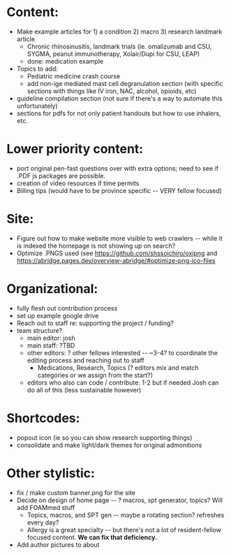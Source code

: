 # Content:

- Make example articles for 1) a condition 2) macro 3) research landmark article
  - Chronic rhinosinusitis, landmark trials (ie. omalizumab and CSU, SYGMA, peanut immunotherapy, Xolair/Dupi for CSU, LEAP)
  - done: medication example
- Topics to add:
  - Pediatric medicine crash course
  - add non-ige mediated mast cell degranulation section (with specific sections with things like IV iron, NAC, alcohol, opioids, etc)
- guideline compilation section (not sure if there's a way to automate this unfortunately)
- sections for pdfs for not only patient handouts but how to use inhalers, etc.

# Lower priority content:

- port original pen-fast questions over with extra options; need to see if .PDF js packages are possible.
- creation of video resources if time permits
- Billing tips (would have to be province specific -- VERY fellow focused)

# Site:

- Figure out how to make website more visible to web crawlers -- while it is indexed the homepage is not showing up on search?
- Optimize .PNGS used (see https://github.com/shssoichiro/oxipng and https://abridge.pages.dev/overview-abridge/#optimize-png-ico-files

# Organizational:

- fully flesh out contribution process
- set up example google drive
- Reach out to staff re: supporting the project / funding?
- team structure?
  - main editor: josh
  - main staff: ?TBD
  - other editors: ? other fellows interested -- ~3-4? to coordinate the editing process and reaching out to staff
    - Medications, Research, Topics (? editors mix and match categories or we assign from the start?)
  - editors who also can code / contribute: 1-2 but if needed Josh can do all of this (less sustainable however)

# Shortcodes:

- popout icon (ie so you can show research supporting things)
- consolidate and make light/dark themes for original admonitions

# Other stylistic:

- fix / make custom banner.png for the site
- Decide on design of home page -- ? macros, spt generator, topics? Will add FOAMmed stuff
  - Topics, macros, and SPT gen -- maybe a rotating section? refreshes every day?
  - Allergy is a great specialty -- but there's not a lot of resident-fellow focused content. **We can fix that deficiency.**
- Add author pictures to about
